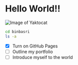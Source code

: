 # Hello World!!
![Image of Yaktocat](https://octodex.github.com/images/yaktocat.png)
```bash
cd binbasri
ls -a
```
- [x] Turn on GitHub Pages
- [ ] Outline my portfolio
- [ ] Introduce myself to the world
